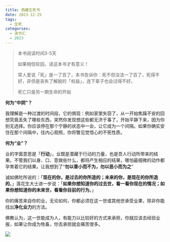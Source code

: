 ```yaml
---
title: 西藏生死书
date: 2023-12-25
tags:
  - 生死
categories:
  - 读书汇
  - 2023
---
```


> 本书阅读时间3-5天
>
> 如果相信轮回，读这本书才有意义！
>
> 常人爱说「死」是一了百了，本书告诉你：死不但没法一了百了，死得不好，非但是丧失了解脱的「权益」，连下辈子也会过得不好。
>
> 死亡只是另一期生命的开始

**何为“中阴”？**

我理解是一种过渡的时间段，它的俱现：例如家里失窃了，从一开始焦躁不安的回想究竟丢失了哪些东西，突然你发现想这些都无济于事了，开始平静下来，因为你别无选择。你应该停在那个宁静的状态中一会，让它成为一个间隔。如果你确实安住在那个间隔中，往内心观照，你将瞥见觉悟心的不死性质。

**何为“业”？**

业的字面意思是「**行动**」，业既是潜藏于行动的力量，也是吾人行动所带来的结果。不管我们以身、口、意做些什么，都将产生相应的结果，哪怕最细微的动作都孕育着它的结果。让我想到了“**勿以善小而不为，勿以恶小而为之**”

诚如佛陀所说的：「**现在的你，是过去的你所造的；未来的你，是现在的你所造的**。」莲花生大士进一步说：「**如果你想知道你的过去世，看一看你现在的情况；如果你想知道你的未来世，看看你目前的行为**。」

你的痛苦来自你的业，无论如何，你都必须在这一世或其他世承受业果，除非你能找出**净化业力**的方法。

佛教认为，这一世能成为人，有能力以比较好的方式来承担，你就应该去经验业报，如果让你成为牲畜，你去承担就会痛苦很多。





![](https://cdn.jsdelivr.net/gh/hfshaobing/picx-images-hosting@master/20231227/2023-12-27_145046.310w20nxwec0.webp)
